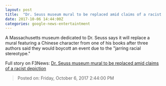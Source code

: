 ```yaml
---
layout: post
title:  "Dr. Seuss museum mural to be replaced amid claims of a racist depiction"
date: 2017-10-06 14:44:00Z
categories: google-news-entertaintment
---
```


A Massachusetts museum dedicated to Dr. Seuss says it will replace a mural featuring a Chinese character from one of his books after three authors said they would boycott an event due to the "jarring racial stereotype."


Full story on F3News: [Dr. Seuss museum mural to be replaced amid claims of a racist depiction](http://www.f3nws.com/n/PqfmkE)

> Posted on: Friday, October 6, 2017 2:44:00 PM
